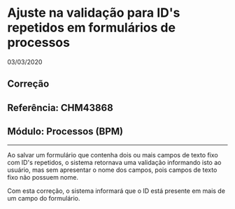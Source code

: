 # Ajuste na validação para ID's repetidos em formulários de processos
03/03/2020
## Correção
## Referência: CHM43868
## Módulo: Processos (BPM)
***

Ao salvar um formulário que contenha dois ou mais campos de texto fixo com ID's repetidos, o sistema retornava uma validação informando isto ao usuário, mas sem apresentar o nome dos campos, pois campos de texto fixo não possuem nome.

Com esta correção, o sistema informará que o ID está presente em mais de um campo do formulário.
